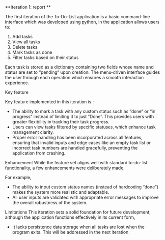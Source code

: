 **Iteration 1: report **

The first iteration of the To-Do-List application is a basic command-line interface which was developed using python, in the application allows users to: 

1. Add tasks
2. View all tasks
3. Delete tasks 
4. Mark tasks as done 
5. Filter tasks based on their status

Each task is stored as a dictionary containing two fields whose name and status are set to “pending” upon creation. The menu-driven interface guides the user through each operation which ensures a smooth interaction experience. 

Key feature 

Key feature implemented in this iteration is : 
* The ability to mark a task with any custom status such as “done” or “in progress” instead of limiting it to just “Done”. This provides users with greater flexibility in tracking their task progress.
* Users can view tasks filtered by specific statuses, which enhance task management clarity. 
* Proper error handling has been incorporated across all features, ensuring that invalid inputs and edge cases like an empty task list or incorrect task numbers are handled gracefully, preventing the application from crashing.

Enhancement 
While the feature set aligns well with standard to-do-list functionality, a few enhancements were deliberately made. 

For example, 
* The ability to input custom status names (instead of hardcoding “done”) makes the system more realistic and adaptable. 
* All user inputs are validated with appropriate error messages to improve the overall robustness of the system.

Limitations 
This iteration sets a solid foundation for future development, although the application functions effectively in its current form, 
* It lacks persistence data storage when all tasks are lost when the program exits. This will be addressed in the next iteration.
